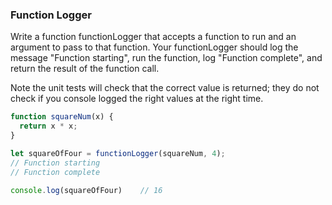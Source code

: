 ### Function Logger

Write a function functionLogger that accepts a function to run and an argument
to pass to that function. Your functionLogger should log the message
"Function starting", run the function, log "Function complete", and return the
result of the function call.

Note the unit tests will check that the correct value is returned; they do not
check if you console logged the right values at the right time.

```javascript
function squareNum(x) {
  return x * x;
}

let squareOfFour = functionLogger(squareNum, 4);
// Function starting
// Function complete

console.log(squareOfFour)    // 16
```
